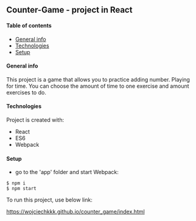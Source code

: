 ## Counter-Game - project in React
#### Table of contents
* [General info](#general-info)
* [Technologies](#technologies)
* [Setup](#setup)

#### General info
This project is a game that allows you to practice adding number. Playing for time.
You can choose the amount of time to one exercise and amount exercises to do.

	
#### Technologies
Project is created with:
* React
* ES6
* Webpack
	
#### Setup

- go to the 'app' folder and start Webpack:
```
$ npm i
$ npm start
```

To run this project, use below link:

https://wojciechkkk.github.io/counter_game/index.html

